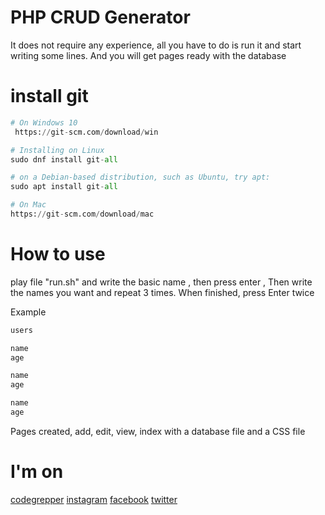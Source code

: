 # PHP CRUD Generator
It does not require any experience, all you have to do is run it and start writing some lines. And you will get pages ready with the database


# install git

```python
# On Windows 10 
 https://git-scm.com/download/win

# Installing on Linux
sudo dnf install git-all

# on a Debian-based distribution, such as Ubuntu, try apt:
sudo apt install git-all

# On Mac
https://git-scm.com/download/mac
```

# How to use

play file "run.sh" and write the basic name , then press enter , Then write the names you want and repeat 3 times. When finished, press Enter twice

Example
```python
users

name
age

name
age

name
age
```
Pages created, add, edit, view, index with a database file and a CSS file

# I'm on
[codegrepper](https://www.codegrepper.com/profile/samer-saeid)
[instagram](https://www.instagram.com/samerthehariri/)
[facebook](https://www.facebook.com/samerthehariri)
[twitter](https://twitter.com/SAMERTHEHARIRI)
